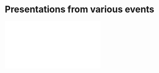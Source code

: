 # Presentations from various events
![Bitcoin Ljubljana 2021 October Meetup - Lightning node operators guide](/BitcoinLjubljana2021-lightning-node-operators-guide.pdf)

